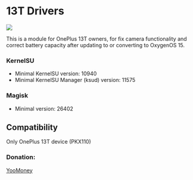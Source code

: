 # 13T Drivers
<a href="https://t.me/OnePlus_11_12_13"><img src="https://img.shields.io/badge/Telegram-Channel-blue?longCache=true&style=flat"></a>

This is a module for OnePlus 13T owners, for fix camera functionality and correct battery capacity after updating to or converting to OxygenOS 15.

### KernelSU

+ Minimal KernelSU version: 10940
+ Minimal KernelSU Manager (ksud) version: 11575

### Magisk

+ Minimal version: 26402
## Compatibility
Only OnePlus 13T device (PKX110)
### Donation:
[YooMoney](https://yoomoney.ru/to/4100117733642486)
